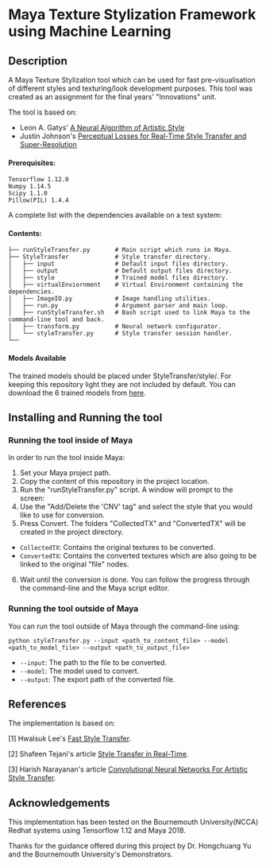 # Maya Texture Stylization Framework using  Machine Learning

Description
---
A Maya Texture Stylization tool which can be used for fast pre-visualisation of different styles and texturing/look development purposes. This tool was created as an assignment for the final years' "Innovations" unit.

The tool is based on:
* Leon A. Gatys' [A Neural Algorithm of Artistic Style](https://arxiv.org/abs/1508.06576)
* Justin Johnson's [Perceptual Losses for Real-Time Style Transfer and Super-Resolution](http://cs.stanford.edu/people/jcjohns/eccv16)

#### Prerequisites:

```
Tensorflow 1.12.0 
Numpy 1.14.5 
Scipy 1.1.0 
Pillow(PIL) 1.4.4 
```
A complete list with the dependencies available on a test system:


#### Contents:

    ├── runStyleTransfer.py       # Main script which runs in Maya.  
    ├── StyleTransfer             # Style transfer directory.    
    │   ├── input                 # Default input files directory.  
    │   ├── output                # Default output files directory.   
    │   ├── style                 # Trained model files directory.    
    │   ├── virtualEnviornment    # Virtual Environment containing the dependencies.    
    │   ├── ImageIO.py            # Image handling utilities.    
    │   ├── run.py                # Argument parser and main loop.    
    │   ├── runStyleTransfer.sh   # Bash script used to link Maya to the command-line tool and back.    
    │   ├── transform.py          # Neural network configurator.    
    │   └── styleTransfer.py      # Style transfer session handler.    
    └── 

#### Models Available
The trained models should be placed under StyleTransfer/style/. For keeping this repository light they are not included by default. You can download the 6 trained models from [here](https://mega.nz/#F!VEAm1CDD!ILTR1TA5zFJ_Cp9I5DRofg).

Installing and Running the tool
---

### Running the tool inside of Maya
In order to run the tool inside Maya:

1. Set your Maya project path.
2. Copy the content of this repository in the project location.
3. Run the "runStyleTransfer.py" script. A window will prompt to the screen:
4. Use the "Add/Delete the 'CNV' tag" and select the style that you would like to use for conversion.
5. Press Convert. The folders "CollectedTX" and "ConvertedTX" will be created in the project directory.
* `CollectedTX`: Contains the original textures to be converted.
* `ConvertedTX`: Contains the converted textures which are also going to be linked to the original "file" nodes.
6. Wait until the conversion is done. You can follow the progress through the command-line and the Maya script editor. 


### Running the tool outside of Maya  
You can run the tool outside of Maya through the command-line using:
```
python styleTransfer.py --input <path_to_content_file> --model <path_to_model_file> --output <path_to_output_file> 
```

* `--input`: The path to the file to be converted.
* `--model`: The model used to convert.
* `--output`: The export path of the converted file.  

References
---

The implementation is based on:

[1] Hwalsuk Lee's [Fast Style Transfer](https://github.com/hwalsuklee/tensorflow-fast-style-transfer).

[2] Shafeen Tejani's article [Style Transfer in Real-Time](https://shafeentejani.github.io/2017-01-03/fast-style-transfer/).

[3] Harish Narayanan's article [Convolutional Neural Networks For Artistic Style Transfer](https://harishnarayanan.org/writing/artistic-style-transfer/).


## Acknowledgements
This implementation has been tested on the Bournemouth University(NCCA) Redhat systems using Tensorflow 1.12 and Maya 2018.

Thanks for the guidance offered during this project by Dr. Hongchuang Yu and the Bournemouth University's Demonstrators.
